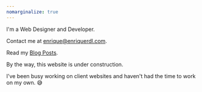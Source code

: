 ```yaml
---
nomarginalize: true
---
```


I'm a Web Designer and Developer.

Contact me at [enrique@enriquerdl.com](mailto:enrique@enriquerdl.com).

Read my [Blog Posts](./blog).

By the way, this website is under construction.

I've been busy working on client websites and haven't had the time to work on my own. 😅